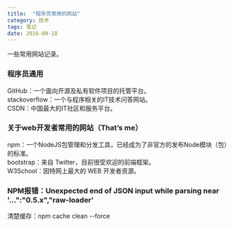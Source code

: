 ```yaml
---
title:  "程序员常用的网站"
category: 技术
tags: 笔记
date: 2016-09-18
---
```

一些常用网站记录。
<!-- more -->
### 程序员通用
GitHub：一个面向开源及私有软件项目的托管平台。  
stackoverflow：一个与程序相关的IT技术问答网站。  
CSDN：中国最大的IT社区和服务平台。  
### 关于web开发者常用的网站（That’s me）
npm：一个NodeJS包管理和分发工具，已经成为了非官方的发布Node模块（包）的标准。   
bootstrap：来自 Twitter，目前很受欢迎的前端框架。  
W3School：因特网上最大的 WEB 开发者资源。  
### NPM报错：Unexpected end of JSON input while parsing near '...":"0.5.x","raw-loader'
清楚缓存：npm cache clean --force